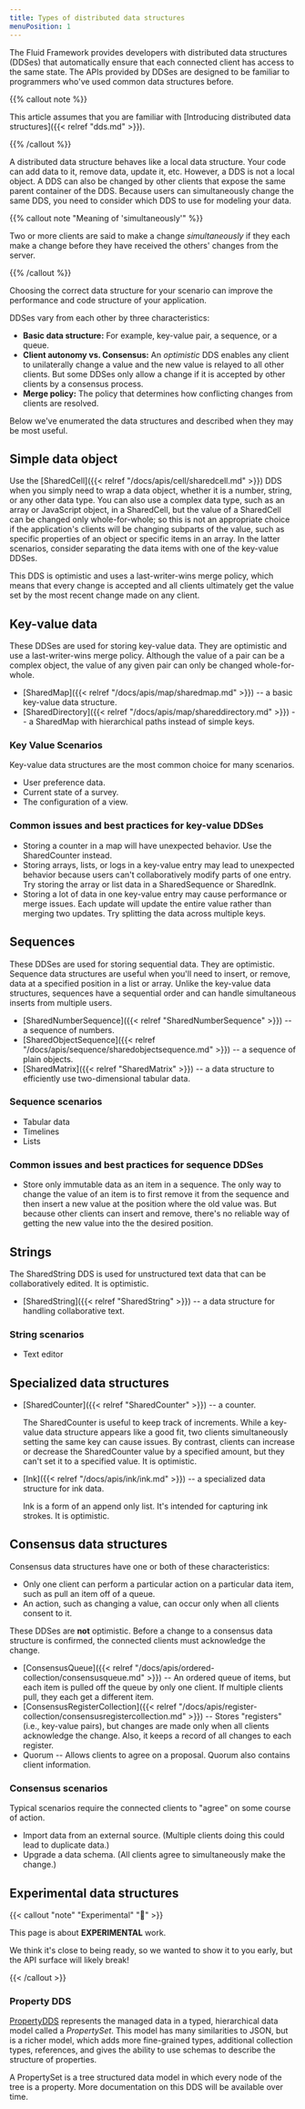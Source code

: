 ```yaml
---
title: Types of distributed data structures
menuPosition: 1
---
```


The Fluid Framework provides developers with distributed data structures (DDSes) that automatically ensure that each
connected client has access to the same state. The APIs provided by DDSes are designed to be familiar to programmers
who've used common data structures before.

{{% callout note %}}

This article assumes that you are familiar with [Introducing distributed data structures]({{< relref
"dds.md" >}}).

{{% /callout %}}

A distributed data structure behaves like a local data structure. Your code can add data to it, remove data, update it,
etc. However, a DDS is not a local object. A DDS can also be changed by other clients that expose the same parent
container of the DDS. Because users can simultaneously change the same DDS, you need to consider which DDS to use for
modeling your data.

{{% callout note "Meaning of 'simultaneously'" %}}

Two or more clients are said to make a change *simultaneously* if they each make a change before they have received the
others' changes from the server.

{{% /callout %}}

Choosing the correct data structure for your scenario can improve the performance and code structure of your application.

DDSes vary from each other by three characteristics:

- **Basic data structure:** For example, key-value pair, a sequence, or a queue.
- **Client autonomy vs. Consensus:** An *optimistic* DDS enables any client to unilaterally change a value and the new
  value is relayed to all other clients. But some DDSes only allow a change if it is accepted by other clients by a
  consensus process.
- **Merge policy:** The policy that determines how conflicting changes from clients are resolved.

Below we've enumerated the data structures and described when they may be most useful.

## Simple data object

Use the [SharedCell]({{< relref "/docs/apis/cell/sharedcell.md" >}}) DDS when you simply need to wrap a data object,
whether it is a number, string, or any other data type. You can also use a complex data type, such as an array or
JavaScript object, in a SharedCell, but the value of a SharedCell can be changed only whole-for-whole; so this is not an
appropriate choice if the application's clients will be changing subparts of the value, such as specific properties of
an object or specific items in an array. In the latter scenarios, consider separating the data items with one of the
key-value DDSes.

This DDS is optimistic and uses a last-writer-wins merge policy, which means that every change is accepted and all
clients ultimately get the value set by the most recent change made on any client.

## Key-value data

These DDSes are used for storing key-value data. They are optimistic and use a last-writer-wins merge policy. Although
the value of a pair can be a complex object, the value of any given pair can only be changed whole-for-whole.

- [SharedMap]({{< relref "/docs/apis/map/sharedmap.md" >}}) -- a basic key-value data structure.
- [SharedDirectory]({{< relref "/docs/apis/map/shareddirectory.md" >}}) -- a SharedMap with hierarchical paths instead
  of simple keys.

### Key Value Scenarios

Key-value data structures are the most common choice for many scenarios.

- User preference data.
- Current state of a survey.
- The configuration of a view.

### Common issues and best practices for key-value DDSes

- Storing a counter in a map will have unexpected behavior. Use the SharedCounter instead.
- Storing arrays, lists, or logs in a key-value entry may lead to unexpected behavior because users can't
  collaboratively modify parts of one entry. Try storing the array or list data in a SharedSequence or SharedInk.
- Storing a lot of data in one key-value entry may cause performance or merge issues. Each update will update the entire
  value rather than merging two updates. Try splitting the data across multiple keys.

## Sequences

These DDSes are used for storing sequential data. They are optimistic. Sequence data structures are useful when you'll
need to insert, or remove, data at a specified position in a list or array. Unlike the key-value data structures,
sequences have a sequential order and can handle simultaneous inserts from multiple users.

- [SharedNumberSequence]({{< relref "SharedNumberSequence" >}}) -- a sequence of numbers.
- [SharedObjectSequence]({{< relref "/docs/apis/sequence/sharedobjectsequence.md" >}}) -- a sequence of plain objects.
- [SharedMatrix]({{< relref "SharedMatrix" >}}) -- a data structure to efficiently use two-dimensional tabular data.

### Sequence scenarios

- Tabular data
- Timelines
- Lists

### Common issues and best practices for sequence DDSes

- Store only immutable data as an item in a sequence. The only way to change the value of an item is to first remove it
  from the sequence and then insert a new value at the position where the old value was. But because other clients can
  insert and remove, there's no reliable way of getting the new value into the the desired position.

## Strings

The SharedString DDS is used for unstructured text data that can be collaboratively edited. It is optimistic.

- [SharedString]({{< relref "SharedString" >}}) -- a data structure for handling collaborative text.

### String scenarios

- Text editor

## Specialized data structures

- [SharedCounter]({{< relref "SharedCounter" >}}) -- a counter.

  The SharedCounter is useful to keep track of increments. While a key-value data structure appears like a good fit, two
  clients simultaneously setting the same key can cause issues. By contrast, clients can increase or decrease the
  SharedCounter value by a specified amount, but they can't set it to a specified value. It is optimistic.

- [Ink]({{< relref "/docs/apis/ink/ink.md" >}}) -- a specialized data structure for ink data.

  Ink is a form of an append only list. It's intended for capturing ink strokes. It is optimistic.

## Consensus data structures

Consensus data structures have one or both of these characteristics:

- Only one client can perform a particular action on a particular data item, such as pull an item off of a queue.
- An action, such as changing a value, can occur only when all clients consent to it.

These DDSes are **not** optimistic. Before a change to a consensus data structure is confirmed, the connected clients
must acknowledge the change.

- [ConsensusQueue]({{< relref "/docs/apis/ordered-collection/consensusqueue.md" >}}) -- An ordered queue of items, but
  each item is pulled off the queue by only one client. If multiple clients pull, they each get a different item.
- [ConsensusRegisterCollection]({{< relref "/docs/apis/register-collection/consensusregistercollection.md" >}}) --
  Stores "registers" (i.e., key-value pairs), but changes are made only when all clients acknowledge the change. Also,
  it keeps a record of all changes to each register.
- Quorum -- Allows clients to agree on a proposal. Quorum also contains client information.

### Consensus scenarios

Typical scenarios require the connected clients to "agree" on some course of action.

- Import data from an external source. (Multiple clients doing this could lead to duplicate data.)
- Upgrade a data schema. (All clients agree to simultaneously make the change.)

## Experimental data structures

{{< callout "note" "Experimental" "🧪" >}}

This page is about **EXPERIMENTAL** work.

We think it's close to being ready, so we wanted to show it to you early, but the API surface will likely break!

{{< /callout >}}

### Property DDS

[PropertyDDS](https://github.com/microsoft/FluidFramework/tree/main/experimental/PropertyDDS) represents the managed
data in a typed, hierarchical data model called a *PropertySet*. This model has many similarities to JSON, but is a
richer model, which adds more fine-grained types, additional collection types, references, and gives the ability to use
schemas to describe the structure of properties.

A PropertySet is a tree structured data model in which every node of the tree is a property. More documentation on this
DDS will be available over time.
